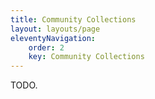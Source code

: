 ```yaml
---
title: Community Collections
layout: layouts/page
eleventyNavigation:
    order: 2
    key: Community Collections
---
```

TODO.
